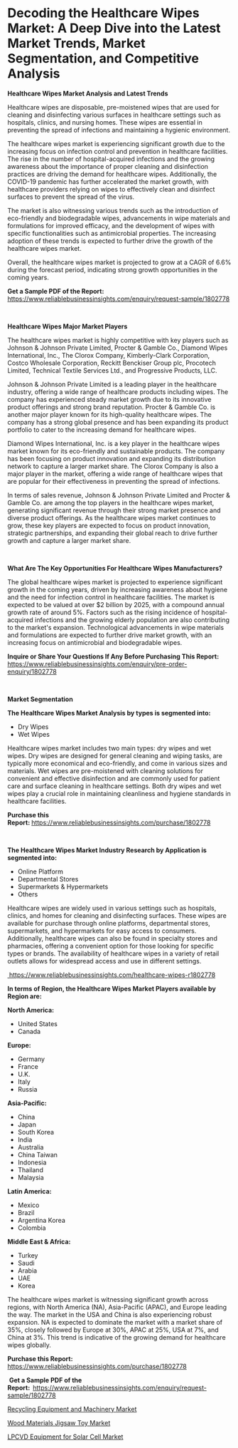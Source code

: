 <p><h1>Decoding the Healthcare Wipes Market: A Deep Dive into the Latest Market Trends, Market Segmentation, and Competitive Analysis</h1></p><p><strong>Healthcare Wipes Market Analysis and Latest Trends</strong></p>
<p><p>Healthcare wipes are disposable, pre-moistened wipes that are used for cleaning and disinfecting various surfaces in healthcare settings such as hospitals, clinics, and nursing homes. These wipes are essential in preventing the spread of infections and maintaining a hygienic environment.</p><p>The healthcare wipes market is experiencing significant growth due to the increasing focus on infection control and prevention in healthcare facilities. The rise in the number of hospital-acquired infections and the growing awareness about the importance of proper cleaning and disinfection practices are driving the demand for healthcare wipes. Additionally, the COVID-19 pandemic has further accelerated the market growth, with healthcare providers relying on wipes to effectively clean and disinfect surfaces to prevent the spread of the virus.</p><p>The market is also witnessing various trends such as the introduction of eco-friendly and biodegradable wipes, advancements in wipe materials and formulations for improved efficacy, and the development of wipes with specific functionalities such as antimicrobial properties. The increasing adoption of these trends is expected to further drive the growth of the healthcare wipes market.</p><p>Overall, the healthcare wipes market is projected to grow at a CAGR of 6.6% during the forecast period, indicating strong growth opportunities in the coming years.</p></p>
<p><strong>Get a Sample PDF of the Report:&nbsp;</strong> <a href="https://www.reliablebusinessinsights.com/enquiry/request-sample/1802778">https://www.reliablebusinessinsights.com/enquiry/request-sample/1802778</a></p>
<p>&nbsp;</p>
<p><strong>Healthcare Wipes Major Market Players</strong></p>
<p><p>The healthcare wipes market is highly competitive with key players such as Johnson & Johnson Private Limited, Procter & Gamble Co., Diamond Wipes International, Inc., The Clorox Company, Kimberly-Clark Corporation, Costco Wholesale Corporation, Reckitt Benckiser Group plc, Procotech Limited, Technical Textile Services Ltd., and Progressive Products, LLC. </p><p>Johnson & Johnson Private Limited is a leading player in the healthcare industry, offering a wide range of healthcare products including wipes. The company has experienced steady market growth due to its innovative product offerings and strong brand reputation. Procter & Gamble Co. is another major player known for its high-quality healthcare wipes. The company has a strong global presence and has been expanding its product portfolio to cater to the increasing demand for healthcare wipes.</p><p>Diamond Wipes International, Inc. is a key player in the healthcare wipes market known for its eco-friendly and sustainable products. The company has been focusing on product innovation and expanding its distribution network to capture a larger market share. The Clorox Company is also a major player in the market, offering a wide range of healthcare wipes that are popular for their effectiveness in preventing the spread of infections.</p><p>In terms of sales revenue, Johnson & Johnson Private Limited and Procter & Gamble Co. are among the top players in the healthcare wipes market, generating significant revenue through their strong market presence and diverse product offerings. As the healthcare wipes market continues to grow, these key players are expected to focus on product innovation, strategic partnerships, and expanding their global reach to drive further growth and capture a larger market share.</p></p>
<p>&nbsp;</p>
<p><strong>What Are The Key Opportunities For Healthcare Wipes Manufacturers?</strong></p>
<p><p>The global healthcare wipes market is projected to experience significant growth in the coming years, driven by increasing awareness about hygiene and the need for infection control in healthcare facilities. The market is expected to be valued at over $2 billion by 2025, with a compound annual growth rate of around 5%. Factors such as the rising incidence of hospital-acquired infections and the growing elderly population are also contributing to the market's expansion. Technological advancements in wipe materials and formulations are expected to further drive market growth, with an increasing focus on antimicrobial and biodegradable wipes.</p></p>
<p><strong>Inquire or Share Your Questions If Any Before Purchasing This Report:</strong> <a href="https://www.reliablebusinessinsights.com/enquiry/pre-order-enquiry/1802778">https://www.reliablebusinessinsights.com/enquiry/pre-order-enquiry/1802778</a></p>
<p>&nbsp;</p>
<p><strong>Market Segmentation</strong></p>
<p><strong>The Healthcare Wipes Market Analysis by types is segmented into:</strong></p>
<p><ul><li>Dry Wipes</li><li>Wet Wipes</li></ul></p>
<p><p>Healthcare wipes market includes two main types: dry wipes and wet wipes. Dry wipes are designed for general cleaning and wiping tasks, are typically more economical and eco-friendly, and come in various sizes and materials. Wet wipes are pre-moistened with cleaning solutions for convenient and effective disinfection and are commonly used for patient care and surface cleaning in healthcare settings. Both dry wipes and wet wipes play a crucial role in maintaining cleanliness and hygiene standards in healthcare facilities.</p></p>
<p><strong>Purchase this Report:&nbsp;</strong><a href="https://www.reliablebusinessinsights.com/purchase/1802778">https://www.reliablebusinessinsights.com/purchase/1802778</a></p>
<p>&nbsp;</p>
<p><strong>The Healthcare Wipes Market Industry Research by Application is segmented into:</strong></p>
<p><ul><li>Online Platform</li><li>Departmental Stores</li><li>Supermarkets & Hypermarkets</li><li>Others</li></ul></p>
<p><p>Healthcare wipes are widely used in various settings such as hospitals, clinics, and homes for cleaning and disinfecting surfaces. These wipes are available for purchase through online platforms, departmental stores, supermarkets, and hypermarkets for easy access to consumers. Additionally, healthcare wipes can also be found in specialty stores and pharmacies, offering a convenient option for those looking for specific types or brands. The availability of healthcare wipes in a variety of retail outlets allows for widespread access and use in different settings.</p></p>
<p><a href="https://www.reliablebusinessinsights.com/healthcare-wipes-r1802778">&nbsp;https://www.reliablebusinessinsights.com/healthcare-wipes-r1802778</a></p>
<p><strong>In terms of Region, the Healthcare Wipes Market Players available by Region are:</strong></p>
<p>
    <p> <strong> North America: </strong>
        <ul>
            <li>United States</li>
            <li>Canada</li>
        </ul>
        </p> 
    <p> <strong> Europe: </strong>
        <ul>
            <li>Germany</li>
            <li>France</li>
            <li>U.K.</li>
            <li>Italy</li>
            <li>Russia</li>
        </ul>
        </p> 
    <p> <strong> Asia-Pacific: </strong>
        <ul>
            <li>China</li>
            <li>Japan</li>
            <li>South Korea</li>
            <li>India</li>
            <li>Australia</li>
            <li>China Taiwan</li>
            <li>Indonesia</li>
            <li>Thailand</li>
            <li>Malaysia</li>
        </ul>
        </p> 
    <p> <strong> Latin America: </strong>
        <ul>
            <li>Mexico</li>
            <li>Brazil</li>
            <li>Argentina Korea</li>
            <li>Colombia</li>
        </ul>
        </p> 
    <p> <strong> Middle East & Africa: </strong>
        <ul>
            <li>Turkey</li>
            <li>Saudi</li>
            <li>Arabia</li>
            <li>UAE</li>
            <li>Korea</li>
        </ul>
    </p>
    </p>
<p><p>The healthcare wipes market is witnessing significant growth across regions, with North America (NA), Asia-Pacific (APAC), and Europe leading the way. The market in the USA and China is also experiencing robust expansion. NA is expected to dominate the market with a market share of 35%, closely followed by Europe at 30%, APAC at 25%, USA at 7%, and China at 3%. This trend is indicative of the growing demand for healthcare wipes globally.</p></p>
<p><strong>Purchase this Report: </strong><a href="https://www.reliablebusinessinsights.com/purchase/1802778">https://www.reliablebusinessinsights.com/purchase/1802778</a></p>
<p>&nbsp;<strong>Get a Sample PDF of the Report:&nbsp;&nbsp;</strong><a href="https://www.reliablebusinessinsights.com/enquiry/request-sample/1802778">https://www.reliablebusinessinsights.com/enquiry/request-sample/1802778</a></p>
<p><strong></strong></p>
<p><p><a href="https://www.linkedin.com/pulse/recycling-equipment-machinery-market-analysis-report-global-4s2kf?trackingId=sUXxJ%2FUsaYey2lSYpTv26A%3D%3D">Recycling Equipment and Machinery Market</a></p><p><a href="https://www.linkedin.com/pulse/global-wood-materials-jigsaw-toy-market-opportunities-3s7ff?trackingId=J%2FafByUvwBev9eED%2FCHmaA%3D%3D">Wood Materials Jigsaw Toy Market</a></p><p><a href="https://www.linkedin.com/pulse/global-lpcvd-equipment-solar-cell-market-focus-product-uqbgf?trackingId=E5CwjVoaTYSJ%2BoQS8XLecQ%3D%3D">LPCVD Equipment for Solar Cell Market</a></p></p>